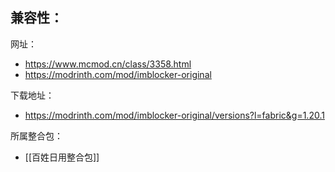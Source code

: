 兼容性：
- 

网址：
- https://www.mcmod.cn/class/3358.html
- https://modrinth.com/mod/imblocker-original

下载地址：
- https://modrinth.com/mod/imblocker-original/versions?l=fabric&g=1.20.1

所属整合包：
- [[百姓日用整合包]]